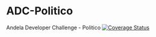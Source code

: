 # ADC-Politico
Andela Developer Challenge - Politico
[![Coverage Status](https://coveralls.io/repos/github/Egunza-dev/ADC-Politico/badge.svg?branch=develop)](https://coveralls.io/github/Egunza-dev/ADC-Politico?branch=develop)
